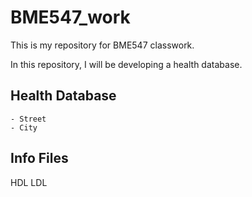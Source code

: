# BME547_work

This is my repository for BME547 classwork.

In this repository, I will be developing a health database.

## Health Database
	- Street
	- City


## Info Files
HDL
LDL
